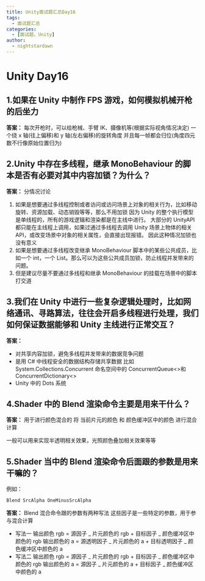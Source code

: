 ```yaml
---
title: Unity面试题汇总Day16
tags:
  - 面试题汇总
categories:
  - [面试题，Unity]
author:
  - nightstardawn
---
```


# Unity Day16

## 1.如果在 Unity 中制作 FPS 游戏，如何模拟机械开枪的后坐力

**答案：**
每次开枪时，可以给枪械、手臂 IK、摄像机等(根据实际视角情况决定)
一个绕 x 轴(往上偏移)和 y 轴(左右偏移)的旋转角度
并且每一帧都会归位(角度四元数不行像原始位置归为)

## 2.Unity 中存在多线程，继承 MonoBehaviour 的脚本是否有必要对其中内容加锁？为什么？

**答案：**
分情况讨论

1. 如果是想要通过多线程控制或者访问或访问场景上对象的相关行为，比如移动旋转、资源加载、动态销毁等等，那么不用加锁
   因为 Unity 的整个执行模型是单线程的，所有的游戏逻辑和渲染都是在主线中进行。
   大部分的 UnityAPI 都只能在主线程上调用，如果过通过多线程去调用 Unity 场景上物体的相关 API，或改变场景中对象的相关属性，会直接出现报错。
   因此这种情况加锁也没有意义
2. 如果是想要通过多线程改变继承 MonoBehaviour 脚本中的某些公共成员，比如一个 int，一个 List。那么可以为这些公共成员加锁，防止线程并发带来的问题。
3. 但是建议尽量不要通过多线程和继承 MonoBehaviour 的挂载在场景中的脚本打交道

## 3.我们在 Unity 中进行一些复杂逻辑处理时，比如网络通讯、寻路算法，往往会开启多线程进行处理，我们如何保证数据能够和 Unity 主线进行正常交互？

**答案：**

- 对共享内容加锁，避免多线程并发带来的数据竞争问题
- 是用 C# 中线程安全的数据结构存储共享数据
  比如 System.Collections.Concurrent 命名空间中的 ConcurrentQueue<>和 ConcurrentDictionary<>
- Unity 中的 Dots 系统

## 4.Shader 中的 Blend 渲染命令主要是用来干什么？

**答案：**
用于进行颜色混合的
将 当前片元的颜色 和 颜色缓冲区中的颜色 进行混合计算

一般可以用来实现半透明相关效果，光照颜色叠加相关效果等等

## 5.Shader 当中的 Blend 渲染命令后面跟的参数是用来干嘛的？

例如：

```cs
Blend SrcAlpha OneMinusSrcAlpha
```

**答案：**
Blend 混合命令跟的参数有两种写法
这些因子是一些特定的参数，用于参与混合计算

- 写法一
  输出颜色 rgb = 源因子 _ 片元颜色的 rgb + 目标因子 _ 颜色缓冲区中颜色的 rgb
  输出颜色的 a = 源透明因子 _ 片元颜色的 a + 目标透明因子 _ 颜色缓冲区中颜色的 a
- 写法二
  输出颜色 rgb = 源因子 _ 片元颜色的 rgb + 目标因子 _ 颜色缓冲区中颜色的 rgb
  输出颜色的 a = 源因子 _ 片元颜色的 a + 目标因子 _ 颜色缓冲区中颜色的 a

